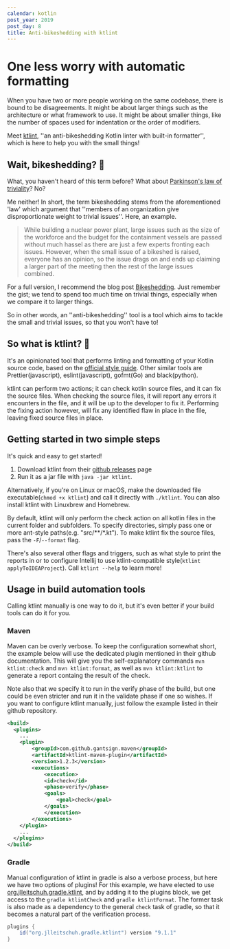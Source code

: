 ```yaml
---
calendar: kotlin
post_year: 2019
post_day: 8
title: Anti-bikeshedding with ktlint
---
```

# One less worry with automatic formatting

When you have two or more people working on the same codebase, there is bound to be disagreements. It might be about larger things such as the architecture or what framework to use. It might be about smaller things, like the number of spaces used for indentation or the order of modifiers.

Meet [ktlint](https://github.com/pinterest/ktlint), ''an anti-bikeshedding Kotlin linter with built-in formatter'', which is here to help you with the small things!

## Wait, bikeshedding? 🙋

What, you haven't heard of this term before? What about [Parkinson's law of triviality](https://en.wikipedia.org/wiki/Law_of_triviality)? No?

Me neither! In short, the term bikeshedding stems from the aforementioned 'law' which argument that ''members of an organization give disproportionate weight to trivial issues''. Here, an example.

> While building a nuclear power plant, large issues such as the size of the workforce and the budget for the containment vessels are passed without much hassel as there are just a few experts fronting each issues. However, when the small issue of a bikeshed is raised, everyone has an opinion, so the issue drags on and ends up claiming a larger part of the meeting then the rest of the large issues combined.

For a full version, I recommend the blog post [Bikeshedding](https://exceptionnotfound.net/bikeshedding-the-daily-software-anti-pattern/). Just remember the gist; we tend to spend too much time on trivial things, especially when we compare it to larger things.

So in other words, an ''anti-bikeshedding'' tool is a tool which aims to tackle the small and trivial issues, so that you won't have to!

## So what is ktlint? 🤔

It's an opinionated tool that performs linting and formatting of your Kotlin source code, based on the [official style guide](https://kotlinlang.org/docs/reference/coding-conventions.html).
Other similar tools are Prettier(javascript), eslint(javascript), gofmt(Go) and black(python).

ktlint can perform two actions; it can check kotlin source files, and it can fix the source files. When checking the source files, it will report any errors it encounters in the file, and it will be up to the developer to fix it. Performing the fixing action however, will fix any identified flaw in place in the file, leaving fixed source files in place.

## Getting started in two simple steps

It's quick and easy to get started!

1. Download ktlint from their [github releases](https://github.com/pinterest/ktlint/releases) page
2. Run it as a jar file with `java -jar ktlint`.

Alternatively, if you're on Linux or macOS, make the downloaded file executable(`chmod +x ktlint`) and call it directly with `./ktlint`. You can also install ktlint with Linuxbrew and Homebrew.

By default, ktlint will only perform the check action on all kotlin files in the current folder and subfolders. To specify directories, simply pass one or more ant-style paths(e.g. "src/**/*.kt"). To make ktlint fix the source files, pass the `-F`/`--format` flag.

There's also several other flags and triggers, such as what style to print the reports in or to configure Intellij to use ktlint-compatible style(`ktlint applyToIDEAProject`). Call `ktlint --help` to learn more!

## Usage in build automation tools

Calling ktlint manually is one way to do it, but it's even better if your build tools can do it for you.

### Maven

Maven can be overly verbose. To keep the configuration somewhat short, the example below will use the dedicated plugin mentioned in their github documentation. This will give you the self-explanatory commands `mvn ktlint:check` and `mvn ktlint:format`, as well as `mvn ktlint:ktlint` to generate a report containg the result of the check.

Note also that we specify it to run in the verify phase of the build, but one could be even stricter and run it in the validate phase if one so wishes. If you want to configure ktlint manually, just follow the example listed in their github repository.

```xml
<build>
  <plugins>
    ...
    <plugin>
        <groupId>com.github.gantsign.maven</groupId>
        <artifactId>ktlint-maven-plugin</artifactId>
        <version>1.2.3</version>
        <executions>
            <execution>
            <id>check</id>
            <phase>verify</phase>
            <goals>
                <goal>check</goal>
            </goals>
            </execution>
        </executions>
    </plugin>
    ...
  </plugins>
</build>
```

### Gradle

Manual configuration of ktlint in gradle is also a verbose process, but here we have two options of plugins! For this example, we have elected to use [org.jlleitschuh.gradle.ktlint](https://github.com/jlleitschuh/ktlint-gradle), and by adding it to the plugins block, we get access to the `gradle ktlintCheck` and `gradle ktlintFormat`. The former task is also made as a dependency to the general `check` task of gradle, so that it becomes a natural part of the verification process.

```gradle
plugins {
    id("org.jlleitschuh.gradle.ktlint") version "9.1.1"
}
```

